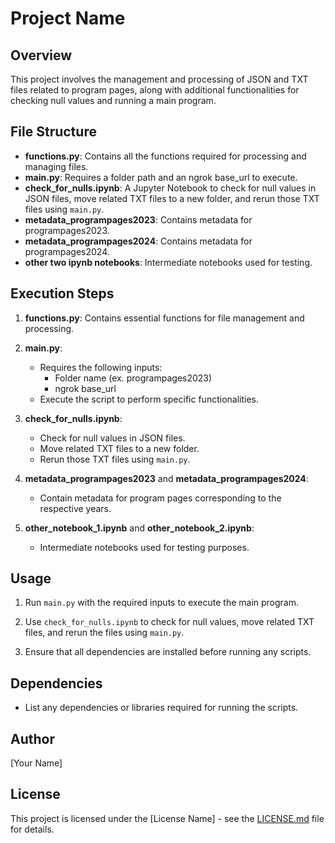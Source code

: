 # Project Name

## Overview

This project involves the management and processing of JSON and TXT files related to program pages, along with additional functionalities for checking null values and running a main program.

## File Structure

- **functions.py**: Contains all the functions required for processing and managing files.
- **main.py**: Requires a folder path and an ngrok base_url to execute.
- **check_for_nulls.ipynb**: A Jupyter Notebook to check for null values in JSON files, move related TXT files to a new folder, and rerun those TXT files using `main.py`.
- **metadata_programpages2023**: Contains metadata for programpages2023.
- **metadata_programpages2024**: Contains metadata for programpages2024.
- **other two ipynb notebooks**: Intermediate notebooks used for testing.


## Execution Steps

1. **functions.py**: Contains essential functions for file management and processing.

2. **main.py**:
   - Requires the following inputs:
     - Folder name (ex. programpages2023)
     - ngrok base_url
   - Execute the script to perform specific functionalities.

3. **check_for_nulls.ipynb**:
   - Check for null values in JSON files.
   - Move related TXT files to a new folder.
   - Rerun those TXT files using `main.py`.

4. **metadata_programpages2023** and **metadata_programpages2024**:
   - Contain metadata for program pages corresponding to the respective years.

5. **other_notebook_1.ipynb** and **other_notebook_2.ipynb**:
   - Intermediate notebooks used for testing purposes.

## Usage

1. Run `main.py` with the required inputs to execute the main program.

2. Use `check_for_nulls.ipynb` to check for null values, move related TXT files, and rerun the files using `main.py`.

3. Ensure that all dependencies are installed before running any scripts.

## Dependencies

- List any dependencies or libraries required for running the scripts.

## Author

[Your Name]

## License

This project is licensed under the [License Name] - see the [LICENSE.md](LICENSE.md) file for details.
